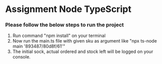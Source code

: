# Assignment Node TypeScript
### Please follow the below steps to run the project

1.  Run command "npm install" on your terminal
3.  Now run the main.ts file with given sku as argument like "npx ts-node main '893487/80d8f/61'"
4.  The initial sock, actual ordered and stock left will be logged on your console.